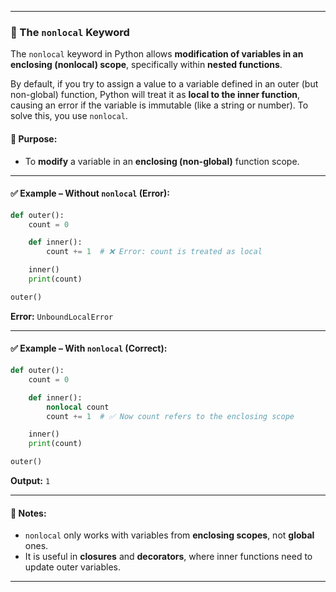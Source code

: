 
---

### 🔁 The `nonlocal` Keyword

The `nonlocal` keyword in Python allows **modification of variables in an enclosing (nonlocal) scope**, specifically within **nested functions**.

By default, if you try to assign a value to a variable defined in an outer (but non-global) function, Python will treat it as **local to the inner function**, causing an error if the variable is immutable (like a string or number). To solve this, you use `nonlocal`.

#### 🔑 Purpose:
- To **modify** a variable in an **enclosing (non-global)** function scope.

---

#### ✅ Example – Without `nonlocal` (Error):
```python
def outer():
    count = 0

    def inner():
        count += 1  # ❌ Error: count is treated as local

    inner()
    print(count)

outer()
```
**Error:** `UnboundLocalError`

---

#### ✅ Example – With `nonlocal` (Correct):
```python
def outer():
    count = 0

    def inner():
        nonlocal count
        count += 1  # ✅ Now count refers to the enclosing scope

    inner()
    print(count)

outer()
```
**Output:** `1`

---

#### 🚫 Notes:
- `nonlocal` only works with variables from **enclosing scopes**, not **global** ones.
- It is useful in **closures** and **decorators**, where inner functions need to update outer variables.

---
